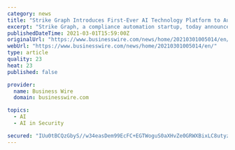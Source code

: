 ```yaml
---
category: news
title: "Strike Graph Introduces First-Ever AI Technology Platform to Automate Security Questionnaires"
excerpt: "Strike Graph, a compliance automation startup, today announces the launch of its new AI technology platform. The first feature on the new Strike Graph"
publishedDateTime: 2021-03-01T15:59:00Z
originalUrl: "https://www.businesswire.com/news/home/20210301005014/en/"
webUrl: "https://www.businesswire.com/news/home/20210301005014/en/"
type: article
quality: 23
heat: 23
published: false

provider:
  name: Business Wire
  domain: businesswire.com

topics:
  - AI
  - AI in Security

secured: "IUu0tBCQzGbyS//w34easDem99EcFC+EGTWoguS0aXHvZe0GRWXBixLC8utyzJ5hriukiSvFLIAlHC21tn/EpGNu65Toq3cVPGirDJWNifz+cf6eKGosB6aUadovOfp+zO07US8f8lh9VJPW0yyiNlFgCPFatwlHw/Gp2qkMPuUNZWw8y4DbfqnMBRL9eQJ/ErNxQz65DPV49BQ1zfNYl1BMV0SGj6w/x8RTw81Z7pfRWVfi+RS5fD2BuxNjkfDqyDlAbDfbSJVx4SxdBJRHGSEHlm4Iw1lya2UA/enD8OWqT6EnUb7JMp2xdjgRpHLQPIhqq15Y9jEr0eF0hkhhIUTbsiucZHv/DyorTzI7BuM=;zUrvz083wGdQp7b+pEx4ZQ=="
---
```


